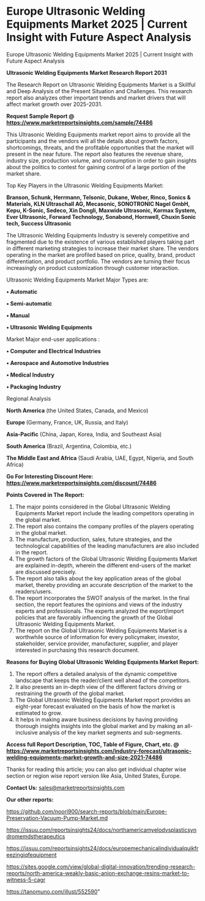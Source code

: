 # Europe Ultrasonic Welding Equipments Market 2025 | Current Insight with Future Aspect Analysis
Europe Ultrasonic Welding Equipments Market 2025 | Current Insight with Future Aspect Analysis

<strong>Ultrasonic Welding Equipments Market Research Report 2031</strong>

The Research Report on Ultrasonic Welding Equipments Market is a Skillful and Deep Analysis of the Present Situation and Challenges. This research report also analyzes other important trends and market drivers that will affect market growth over 2025-2031.

<strong>Request Sample Report @ <a href=https://www.marketreportsinsights.com/sample/74486>https://www.marketreportsinsights.com/sample/74486</a></strong>

This Ultrasonic Welding Equipments market report aims to provide all the participants and the vendors will all the details about growth factors, shortcomings, threats, and the profitable opportunities that the market will present in the near future. The report also features the revenue share, industry size, production volume, and consumption in order to gain insights about the politics to contest for gaining control of a large portion of the market share.

Top Key Players in the Ultrasonic Welding Equipments Market:

<strong>Branson, Schunk, Herrmann, Telsonic, Dukane, Weber, Rinco, Sonics & Materials, KLN Ultraschall AG, Mecasonic, SONOTRONIC Nagel GmbH, Kepu, K-Sonic, Sedeco, Xin Dongli, Maxwide Ultrasonic, Kormax System, Ever Ultrasonic, Forward Technology, Sonabond, Hornwell, Chuxin Sonic tech, Success Ultrasonic</strong>

The Ultrasonic Welding Equipments Industry is severely competitive and fragmented due to the existence of various established players taking part in different marketing strategies to increase their market share. The vendors operating in the market are profiled based on price, quality, brand, product differentiation, and product portfolio. The vendors are turning their focus increasingly on product customization through customer interaction.

Ultrasonic Welding Equipments Market Major Types are:

<strong>• Automatic

• Semi-automatic

• Manual

• Ultrasonic Welding Equipments</strong>

Market Major end-user applications :

<strong>• Computer and Electrical Industries

• Aerospace and Automotive Industries

• Medical Industry

• Packaging Industry</strong>

Regional Analysis

</u><strong><b>North America</b></strong> (the United States, Canada, and Mexico)

<strong><b>Europe </b></strong>(Germany, France, UK, Russia, and Italy)

<strong><b>Asia-Pacific</b></strong> (China, Japan, Korea, India, and Southeast Asia)

<strong><b>South America</b></strong> (Brazil, Argentina, Colombia, etc.)

<strong><b>The Middle East and Africa</b></strong> (Saudi Arabia, UAE, Egypt, Nigeria, and South Africa)

<strong>Go For Interesting Discount Here: <a href=https://www.marketreportsinsights.com/discount/74486>https://www.marketreportsinsights.com/discount/74486</a></strong>

<strong>Points Covered in The Report:</strong>
<ol>
  <li>The major points considered in the Global Ultrasonic Welding Equipments Market report include the leading competitors operating in the global market.</li>
  <li>The report also contains the company profiles of the players operating in the global market.</li>
  <li>The manufacture, production, sales, future strategies, and the technological capabilities of the leading manufacturers are also included in the report.</li>
  <li>The growth factors of the Global Ultrasonic Welding Equipments Market are explained in-depth, wherein the different end-users of the market are discussed precisely.</li>
  <li>The report also talks about the key application areas of the global market, thereby providing an accurate description of the market to the readers/users.</li>
  <li>The report incorporates the SWOT analysis of the market. In the final section, the report features the opinions and views of the industry experts and professionals. The experts analyzed the export/import policies that are favorably influencing the growth of the Global Ultrasonic Welding Equipments Market.</li>
  <li>The report on the Global Ultrasonic Welding Equipments Market is a worthwhile source of information for every policymaker, investor, stakeholder, service provider, manufacturer, supplier, and player interested in purchasing this research document.</li>
</ol>
<strong>Reasons for Buying Global Ultrasonic Welding Equipments Market Report:</strong>

<ol>
  <li>The report offers a detailed analysis of the dynamic competitive landscape that keeps the reader/client well ahead of the competitors.</li>
  <li>It also presents an in-depth view of the different factors driving or restraining the growth of the global market.</li>
  <li>The Global Ultrasonic Welding Equipments Market report provides an eight-year forecast evaluated on the basis of how the market is estimated to grow.</li>
  <li>It helps in making aware business decisions by having providing thorough insights insights into the global market and by making an all-inclusive analysis of the key market segments and sub-segments.</li>
</ol>
<strong>Access full Report Description, TOC, Table of Figure, Chart, etc. @ <a href=https://www.marketreportsinsights.com/industry-forecast/ultrasonic-welding-equipments-market-growth-and-size-2021-74486>https://www.marketreportsinsights.com/industry-forecast/ultrasonic-welding-equipments-market-growth-and-size-2021-74486</a></strong>


Thanks for reading this article; you can also get individual chapter wise section or region wise report version like Asia, United States, Europe.

<strong>Contact Us:</strong>
sales@marketreportsinsights.com

<strong>Our other reports:</strong>

<a href=https://github.com/noori900/search-reports/blob/main/Europe-Preservation-Vacuum-Pump-Market.md>https://github.com/noori900/search-reports/blob/main/Europe-Preservation-Vacuum-Pump-Market.md</a>

<a href=https://issuu.com/reportsinsights24/docs/northamericamyelodysplasticsyndromemdstherapeutics>https://issuu.com/reportsinsights24/docs/northamericamyelodysplasticsyndromemdstherapeutics</a>

<a href=https://issuu.com/reportsinsights24/docs/europemechanicalindividualquikfreezingiqfequipment>https://issuu.com/reportsinsights24/docs/europemechanicalindividualquikfreezingiqfequipment</a>

<a href=https://sites.google.com/view/global-digital-innovation/trending-research-reports/north-america-weakly-basic-anion-exchange-resins-market-to-witness-5-cagr>https://sites.google.com/view/global-digital-innovation/trending-research-reports/north-america-weakly-basic-anion-exchange-resins-market-to-witness-5-cagr</a>

<a href=https://tanomuno.com/illust/552590>https://tanomuno.com/illust/552590</a>"
